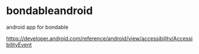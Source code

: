 # bondableandroid
android app for bondable

https://developer.android.com/reference/android/view/accessibility/AccessibilityEvent